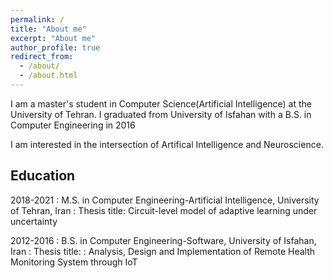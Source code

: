 ```yaml
---
permalink: /
title: "About me"
excerpt: "About me"
author_profile: true
redirect_from: 
  - /about/
  - /about.html
---
```

I am a master's student in Computer Science(Artificial Intelligence) at the University of Tehran. I graduated from University of Isfahan with a B.S. in Computer Engineering in 2016

I am interested in the intersection of Artifical Intelligence and Neuroscience.

<!-- 
Definition List Title
:   Definition list division. -->
## Education

<!-- 2021-         Ph.D. Computer Science, KTH Royal Institute of Technology in Stockholm , Sweden -->
2018-2021 
:   M.S. in Computer Engineering-Artificial Intelligence, University of Tehran, Iran
:   Thesis title: Circuit-level model of adaptive learning under uncertainty

2012-2016 
:   B.S. in Computer Engineering-Software, University of Isfahan, Iran 
:   Thesis title: : Analysis, Design and Implementation of Remote Health Monitoring System through IoT
